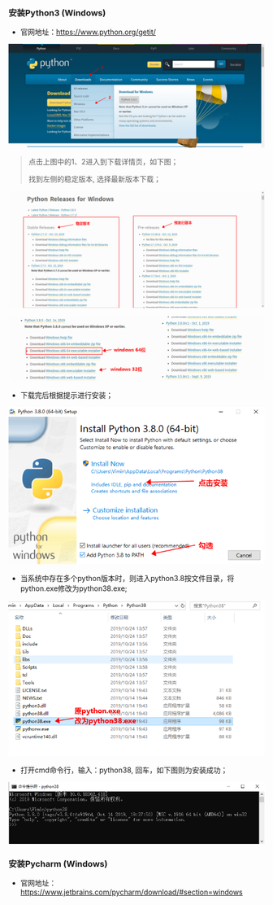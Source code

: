 ### 安装Python3 (Windows)

- 官网地址：<https://www.python.org/getit/>

![1571797258640](.\res\1571797258640.png)

>点击上图中的1、2进入到下载详情页，如下图；
>
>找到左侧的稳定版本, 选择最新版本下载；

![1571797645199](.\res\1571797645199.png)

![1571797822238](.\res\1571797822238.png)

- 下载完后根据提示进行安装；

![1571896537870](.\res\1571896537870.png)

- 当系统中存在多个python版本时，则进入python3.8按文件目录，将python.exe修改为python38.exe;

![1571897105006](.\res\1571897105006.png)

- 打开cmd命令行，输入：python38, 回车，如下图则为安装成功；

![1571897400647](.\res\1571897400647.png)

### 安装Pycharm (Windows)

- 官网地址：<https://www.jetbrains.com/pycharm/download/#section=windows>



